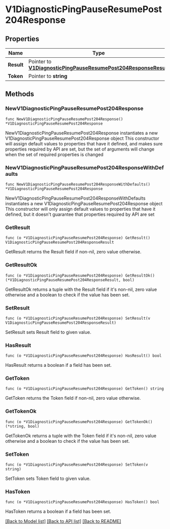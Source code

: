 # V1DiagnosticPingPauseResumePost204Response

## Properties

Name | Type | Description | Notes
------------ | ------------- | ------------- | -------------
**Result** | Pointer to [**V1DiagnosticPingPauseResumePost204ResponseResult**](V1DiagnosticPingPauseResumePost204ResponseResult.md) |  | [optional] 
**Token** | Pointer to **string** |  | [optional] 

## Methods

### NewV1DiagnosticPingPauseResumePost204Response

`func NewV1DiagnosticPingPauseResumePost204Response() *V1DiagnosticPingPauseResumePost204Response`

NewV1DiagnosticPingPauseResumePost204Response instantiates a new V1DiagnosticPingPauseResumePost204Response object
This constructor will assign default values to properties that have it defined,
and makes sure properties required by API are set, but the set of arguments
will change when the set of required properties is changed

### NewV1DiagnosticPingPauseResumePost204ResponseWithDefaults

`func NewV1DiagnosticPingPauseResumePost204ResponseWithDefaults() *V1DiagnosticPingPauseResumePost204Response`

NewV1DiagnosticPingPauseResumePost204ResponseWithDefaults instantiates a new V1DiagnosticPingPauseResumePost204Response object
This constructor will only assign default values to properties that have it defined,
but it doesn't guarantee that properties required by API are set

### GetResult

`func (o *V1DiagnosticPingPauseResumePost204Response) GetResult() V1DiagnosticPingPauseResumePost204ResponseResult`

GetResult returns the Result field if non-nil, zero value otherwise.

### GetResultOk

`func (o *V1DiagnosticPingPauseResumePost204Response) GetResultOk() (*V1DiagnosticPingPauseResumePost204ResponseResult, bool)`

GetResultOk returns a tuple with the Result field if it's non-nil, zero value otherwise
and a boolean to check if the value has been set.

### SetResult

`func (o *V1DiagnosticPingPauseResumePost204Response) SetResult(v V1DiagnosticPingPauseResumePost204ResponseResult)`

SetResult sets Result field to given value.

### HasResult

`func (o *V1DiagnosticPingPauseResumePost204Response) HasResult() bool`

HasResult returns a boolean if a field has been set.

### GetToken

`func (o *V1DiagnosticPingPauseResumePost204Response) GetToken() string`

GetToken returns the Token field if non-nil, zero value otherwise.

### GetTokenOk

`func (o *V1DiagnosticPingPauseResumePost204Response) GetTokenOk() (*string, bool)`

GetTokenOk returns a tuple with the Token field if it's non-nil, zero value otherwise
and a boolean to check if the value has been set.

### SetToken

`func (o *V1DiagnosticPingPauseResumePost204Response) SetToken(v string)`

SetToken sets Token field to given value.

### HasToken

`func (o *V1DiagnosticPingPauseResumePost204Response) HasToken() bool`

HasToken returns a boolean if a field has been set.


[[Back to Model list]](../README.md#documentation-for-models) [[Back to API list]](../README.md#documentation-for-api-endpoints) [[Back to README]](../README.md)


